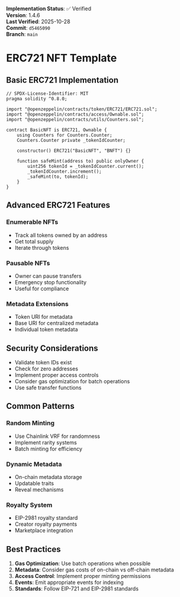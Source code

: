 <!-- AUDIT_BADGE_START -->
**Implementation Status**: ✅ Verified  
**Version**: 1.4.6  
**Last Verified**: 2025-10-28  
**Commit**: `d5465090`  
**Branch**: `main`  
<!-- AUDIT_BADGE_END -->

# ERC721 NFT Template

## Basic ERC721 Implementation

```solidity
// SPDX-License-Identifier: MIT
pragma solidity ^0.8.0;

import "@openzeppelin/contracts/token/ERC721/ERC721.sol";
import "@openzeppelin/contracts/access/Ownable.sol";
import "@openzeppelin/contracts/utils/Counters.sol";

contract BasicNFT is ERC721, Ownable {
    using Counters for Counters.Counter;
    Counters.Counter private _tokenIdCounter;

    constructor() ERC721("BasicNFT", "BNFT") {}

    function safeMint(address to) public onlyOwner {
        uint256 tokenId = _tokenIdCounter.current();
        _tokenIdCounter.increment();
        _safeMint(to, tokenId);
    }
}
```

## Advanced ERC721 Features

### Enumerable NFTs
- Track all tokens owned by an address
- Get total supply
- Iterate through tokens

### Pausable NFTs
- Owner can pause transfers
- Emergency stop functionality
- Useful for compliance

### Metadata Extensions
- Token URI for metadata
- Base URI for centralized metadata
- Individual token metadata

## Security Considerations

- Validate token IDs exist
- Check for zero addresses
- Implement proper access controls
- Consider gas optimization for batch operations
- Use safe transfer functions

## Common Patterns

### Random Minting
- Use Chainlink VRF for randomness
- Implement rarity systems
- Batch minting for efficiency

### Dynamic Metadata
- On-chain metadata storage
- Updatable traits
- Reveal mechanisms

### Royalty System
- EIP-2981 royalty standard
- Creator royalty payments
- Marketplace integration

## Best Practices

1. **Gas Optimization**: Use batch operations when possible
2. **Metadata**: Consider gas costs of on-chain vs off-chain metadata
3. **Access Control**: Implement proper minting permissions
4. **Events**: Emit appropriate events for indexing
5. **Standards**: Follow EIP-721 and EIP-2981 standards
